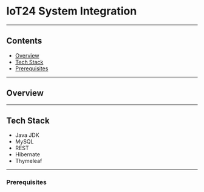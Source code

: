 # IoT24 System Integration


---

##  Contents

- [Overview](#overview)  
- [Tech Stack](#tech-stack)  
- [Prerequisites](#prerequisites)


---
##  Overview



---

##  Tech Stack
- Java JDK 
- MySQL
- REST
- Hibernate
- Thymeleaf


---

### Prerequisites


